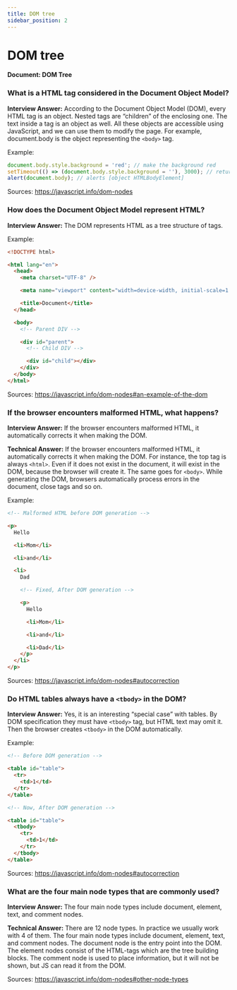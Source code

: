 ```yaml
---
title: DOM tree
sidebar_position: 2
---
```


# DOM tree

**Document: DOM Tree**

### What is a HTML tag considered in the Document Object Model?

**Interview Answer:** According to the Document Object Model (DOM), every HTML tag is an object. Nested tags are “children” of the enclosing one. The text inside a tag is an object as well. All these objects are accessible using JavaScript, and we can use them to modify the page. For example, document.body is the object representing the `<body>` tag.

Example:

```js
document.body.style.background = 'red'; // make the background red
setTimeout(() => (document.body.style.background = ''), 3000); // return back
alert(document.body); // alerts [object HTMLBodyElement]
```

Sources: <https://javascript.info/dom-nodes>

### How does the Document Object Model represent HTML?

**Interview Answer:** The DOM represents HTML as a tree structure of tags.

Example:

```html
<!DOCTYPE html>

<html lang="en">
  <head>
    <meta charset="UTF-8" />

    <meta name="viewport" content="width=device-width, initial-scale=1.0" />

    <title>Document</title>
  </head>

  <body>
    <!-- Parent DIV -->

    <div id="parent">
      <!-- Child DIV -->

      <div id="child"></div>
    </div>
  </body>
</html>
```

Sources: <https://javascript.info/dom-nodes#an-example-of-the-dom>

### If the browser encounters malformed HTML, what happens?

**Interview Answer:** If the browser encounters malformed HTML, it automatically corrects it when making the DOM.

**Technical Answer:** If the browser encounters malformed HTML, it automatically corrects it when making the DOM. For instance, the top tag is always `<html>`. Even if it does not exist in the document, it will exist in the DOM, because the browser will create it. The same goes for `<body>`. While generating the DOM, browsers automatically process errors in the document, close tags and so on.

Example:

```html
<!-- Malformed HTML before DOM generation -->

<p>
  Hello

  <li>Mom</li>

  <li>and</li>

  <li>
    Dad

    <!-- Fixed, After DOM generation -->

    <p>
      Hello

      <li>Mom</li>

      <li>and</li>

      <li>Dad</li>
    </p>
  </li>
</p>
```

Sources: <https://javascript.info/dom-nodes#autocorrection>

### Do HTML tables always have a `<tbody>` in the DOM?

**Interview Answer:** Yes, it is an interesting “special case” with tables. By DOM specification they must have `<tbody>` tag, but HTML text may omit it. Then the browser creates `<tbody>` in the DOM automatically.

Example:

```html
<!-- Before DOM generation -->

<table id="table">
  <tr>
    <td>1</td>
  </tr>
</table>

<!-- Now, After DOM generation -->

<table id="table">
  <tbody>
    <tr>
      <td>1</td>
    </tr>
  </tbody>
</table>
```

Sources: <https://javascript.info/dom-nodes#autocorrection>

### What are the four main node types that are commonly used?

**Interview Answer:** The four main node types include document, element, text, and comment nodes.

**Technical Answer:** There are 12 node types. In practice we usually work with 4 of them. The four main node types include document, element, text, and comment nodes. The document node is the entry point into the DOM. The element nodes consist of the HTML-tags which are the tree building blocks. The comment node is used to place information, but it will not be shown, but JS can read it from the DOM.

Sources: <https://javascript.info/dom-nodes#other-node-types>
